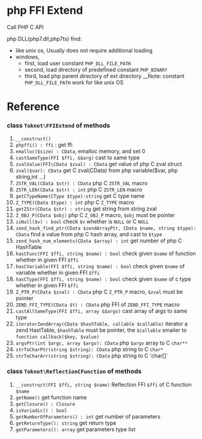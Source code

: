 # php FFI Extend
Call PHP C API

php DLL(php7.dll,php7ts) find:
  * like unix os, Usually does not require additional loading
  * windows,  
    * first, load user constant `PHP_DLL_FILE_PATH`
    * second, load directory of predefined constant `PHP_BINARY`
    * third, load php parent directory of ext directory
__Note:  constant `PHP_DLL_FILE_PATH` work for like unix OS
# Reference

### class `Toknot\FFIExtend` of methods
 1. `__construct()`
 2. `phpffi() : ffi` : get ffi
 3. `emalloc($size) : CData`, emalloc memory, and set 0
 4. `castSameType(FFI $ffi, &$arg)`   cast to same type
 5. `zvalValue(FFI\CData $zval) : CData`     get value of php C zval struct
 6. `zval($var): CData`  get C zval(CData) from php variable($var, php string,int ...)
 7. `ZSTR_VAL(CData $str) : CData`  php C `ZSTR_VAL` macro
 8. `ZSTR_LEN(CData $str) : int`  php C `ZSTR_LEN` macro
 9. `getCTypeName(CType $type):string`  get C type name
 10. `Z_TYPE(CData $type) : int` php C `Z_TYPE` macro
 11. `getZStr(CData $str) : string`  get string from string zval 
 12. `Z_OBJ_P(CData $obj)` php C `Z_OBJ_P` macro, `$obj` must be pointer
 13. `isNull($v) : bool`  check `$v` whether is `NULL` or C `NULL`
 14. `zend_hash_find_ptr(CData $zendArrayPtr, CData $name, string $type): CData` find a value from php C hash array, and cast to `$type`
 15. `zend_hash_num_elements(CData $array) : int` get number of php C HashTable
 16. `hasCFunc(FFI $ffi, string $name) : bool`  check given `$name` of function whether in given FFI `$ffi`
 17. `hasCVariable(FFI $ffi, string $name) : bool`  check given `$name` of variable  whether in given FFI `$ffi`
 18. `hasCType(FFI $ffi, string $name) : bool`  check given `$name` of c type  whether in given FFI `$ffi`
 19. `Z_PTR_P(CData $zval) : CData` php C `Z_PTR_P` macro, `$zval` must be pointer
 20. `ZEND_FFI_TYPE(CData $t) : CData`  php FFI of `ZEND_FFI_TYPE` macro
 21. `castAllSameType(FFI $ffi, array &$args)`   cast array of args to same type
 22. `iteratorZendArray(CData $hashTable, callable $callable)`  iterator a zend HastTable, `$hashTable` must be pointer, the `$callable` smailer to `function callback($key, $value)`
 23. `argsPtr(int $argc, array $argv): CData`  php `$argv` array to C `char**`
 24. `strToCharPtr(string $string): CData`    php string to C `char*`
 25. `strToCharArr(string $string): CData`  php string to C 'char[]`
### class `Toknot\ReflectionCFunction` of methods
 1. `__construct(FFI $ffi, string $name)` Reflection FFI `$ffi` of C function `$name`
 2. `getName()` get function name
 3. `getClosure() : Closure`
 4. `isVariadic() : bool`
 5. `getNumberOfParameters() : int`  get number of parameters
 6. `getReturnType(): string` get return type
 7. `getParameters(): array`  get parameters type list
